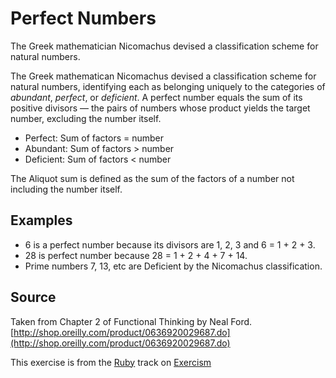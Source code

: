 # Perfect Numbers

The Greek mathematician Nicomachus devised a classification scheme for natural numbers.

The Greek mathematican Nicomachus devised a classification scheme for
natural numbers, identifying each as belonging uniquely to the
categories of _abundant_, _perfect_, or _deficient_.  A perfect number
equals the sum of its positive divisors — the pairs of numbers whose
product yields the target number, excluding the number itself.

- Perfect: Sum of factors = number
- Abundant: Sum of factors > number
- Deficient: Sum of factors < number

The Aliquot sum is defined as the sum of the factors of a number not
including the number itself.

## Examples

- 6 is a perfect number because its divisors are 1, 2, 3 and 6 = 1 + 2 +
  3.
- 28 is perfect number because 28 = 1 + 2 + 4 + 7 + 14.
- Prime numbers 7, 13, etc are Deficient by the Nicomachus
  classification.

## Source

Taken from Chapter 2 of Functional Thinking by Neal Ford. [http://shop.oreilly.com/product/0636920029687.do](http://shop.oreilly.com/product/0636920029687.do)

This exercise is from the [Ruby][ruby] track on [Exercism][exercism]

[exercism]: http://exercism.io
[ruby]: http://exercism.io/languages/ruby
